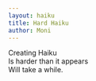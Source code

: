 ```yaml
---
layout: haiku
title: Hard Haiku
author: Moni
---
```


Creating Haiku<br>
Is harder than it appears<br>
Will take a while.<br>